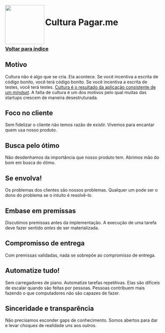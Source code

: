 <img src="https://cdn.rawgit.com/pagarme/brand/9ec30d3d4a6dd8b799bca1c25f60fb123ad66d5b/logo-circle.svg" width="127px" height="127px" align="left"/>

# Cultura Pagar.me

<br>

### [Voltar para índice](README.md)

## Motivo

Cultura não é algo que se cria. Ela acontece. Se você incentiva a escrita de código bonito, você terá código bonito. Se você incentiva a escrita de testes, você terá testes. [Cultura é o resultado da aplicação consistente de um _mindset_][rework]. A falta de cultura é um dos motivos pelo qual muitas das startups crescem de maneira desestruturada.

## Foco no cliente

Sem fidelizar o cliente não temos razão de existir. Vivemos para encantar quem usa nosso produto.

## Busca pelo ótimo

Não desdenhamos da importância que nosso produto tem. Abrimos mão do bom em busca do ótimo.

## Se envolva!

Os problemas dos clientes são nossos problemas. Qualquer um pode ser o dono do problema se o intuito é resolvê-lo.

## Embase em premissas

Discutimos premissas antes da implementação. A execução de uma tarefa deve fazer sentido _antes_ de ser materializada.

## Compromisso de entrega

Com premissas validadas, nada se sobrepõe ao compromisso de entrega.

## Automatize tudo!

Sem carregadores de piano. Automatize tarefas repetitivas. Elas são difíceis de escalar quando são feitas por pessoas. Pessoas contribuem mais fazendo o que computadores não são capazes de fazer.

## Sinceridade e transparência

Não precisamos esconder gaps de conhecimento. Somos abertos para dar e levar choques de realidade uns aos outros.

[rework]: https://37signals.com/rework
